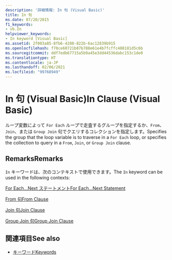 ```yaml
---
description: '詳細情報: In 句 (Visual Basic)'
title: In 句
ms.date: 07/20/2015
f1_keywords:
- vb.In
helpviewer_keywords:
- In keyword [Visual Basic]
ms.assetid: 2f003a85-8fb6-4280-822b-6ac12839b915
ms.openlocfilehash: f70ce60721b87b788e61e4b7fcffc488181d5c6b
ms.sourcegitcommit: ddf7edb67715a5b9a45e3dd44536dabc153c1de0
ms.translationtype: HT
ms.contentlocale: ja-JP
ms.lasthandoff: 02/06/2021
ms.locfileid: "99768949"
---
```

# <a name="in-clause-visual-basic"></a><span data-ttu-id="80a42-103">In 句 (Visual Basic)</span><span class="sxs-lookup"><span data-stu-id="80a42-103">In Clause (Visual Basic)</span></span>

<span data-ttu-id="80a42-104">ループ変数によって `For Each` ループで走査するグループを指定するか、`From`、`Join`、または `Group Join` 句でクエリするコレクションを指定します。</span><span class="sxs-lookup"><span data-stu-id="80a42-104">Specifies the group that the loop variable is to traverse in a `For Each` loop, or specifies the collection to query in a `From`, `Join`, or `Group Join` clause.</span></span>  
  
## <a name="remarks"></a><span data-ttu-id="80a42-105">Remarks</span><span class="sxs-lookup"><span data-stu-id="80a42-105">Remarks</span></span>  

 <span data-ttu-id="80a42-106">`In` キーワードは、次のコンテキストで使用できます。</span><span class="sxs-lookup"><span data-stu-id="80a42-106">The `In` keyword can be used in the following contexts:</span></span>  
  
 [<span data-ttu-id="80a42-107">For Each...Next ステートメント</span><span class="sxs-lookup"><span data-stu-id="80a42-107">For Each...Next Statement</span></span>](for-each-next-statement.md)  
  
 [<span data-ttu-id="80a42-108">From 句</span><span class="sxs-lookup"><span data-stu-id="80a42-108">From Clause</span></span>](../queries/from-clause.md)  
  
 [<span data-ttu-id="80a42-109">Join 句</span><span class="sxs-lookup"><span data-stu-id="80a42-109">Join Clause</span></span>](../queries/join-clause.md)  
  
 [<span data-ttu-id="80a42-110">Group Join 句</span><span class="sxs-lookup"><span data-stu-id="80a42-110">Group Join Clause</span></span>](../queries/group-join-clause.md)  
  
## <a name="see-also"></a><span data-ttu-id="80a42-111">関連項目</span><span class="sxs-lookup"><span data-stu-id="80a42-111">See also</span></span>

- [<span data-ttu-id="80a42-112">キーワード</span><span class="sxs-lookup"><span data-stu-id="80a42-112">Keywords</span></span>](../keywords/index.md)
